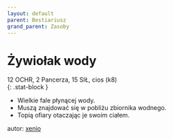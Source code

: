 ```yaml
---
layout: default
parent: Bestiariusz
grand_parent: Zasoby
---
```

# Żywiołak wody

12 OCHR, 2 Pancerza, 15 SIŁ, cios (k8)  
{: .stat-block }

- Wielkie fale płynącej wody.  
- Muszą znajdować się w pobliżu zbiornika wodnego.  
- Topią ofiary otaczając je swoim ciałem.

autor: [xenio](https://xenioinabottle.blogspot.com)
